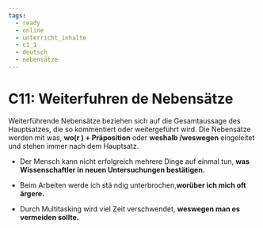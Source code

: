 ```yaml
---
tags:
  - ready
  - online
  - unterricht_inhalte
  - c1_1
  - deutsch
  - nebensätze
---
```


# C11: Weiterfuhren de Nebensätze

Weiterführende Nebensätze beziehen sich auf die Gesamtaussage des Hauptsatzes, die so kommentiert oder weitergeführt wird. Die Nebensätze werden mit was, __wo(r ) + Präposition__ oder __weshalb /weswegen__ eingeleitet und stehen immer nach dem Hauptsatz.

- Der Mensch kann nicht erfolgreich mehrere Dinge auf einmal tun, __was Wissenschaftler in neuen Untersuchungen bestätigen.__

- Beim Arbeiten werde ich stä ndig unterbrochen,__worüber ich mich oft ärgere.__

- Durch Multitasking wird viel Zeit verschwendet, __weswegen man es vermeiden sollte.__
